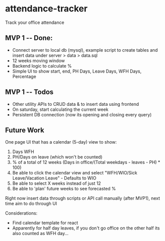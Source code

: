 # attendance-tracker

Track your office attendance

## MVP 1 -- Done:

-   Connect server to local db (mysql), example script to create tables and insert data under server > data > data.sql
-   12 weeks moving window
-   Backend logic to calculate %
-   Simple UI to show start, end, PH Days, Leave Days, WFH Days, Percentage

## MVP 1 -- Todos

-   Other utility APIs to CRUD data & to insert data using frontend
-   On saturday, start calculating the current week
-   Persistent DB connection (now its opening and closing every query)

## Future Work

One page UI that has a calendar (5-day) view to show:

1. Days WFH
2. PH/Days on leave (which won't be counted)
3. % of a total of 12 weeks (Days in office/(Total weekdays - leaves - PH) \* 100)
4. Be able to click the calendar view and select "WFH/WIO/Sick Leave/Vacation Leave" - Defaults to WIO
5. Be able to select X weeks instead of just 12
6. Be able to 'plan' future weeks to see forecasted %

Right now insert data through scripts or API call manually (after MVP1), next time aim to do through UI

Considerations:

-   Find calendar template for react
-   Apparently for half day leaves, if you don't go office on the other half its also counted as WFH day...
